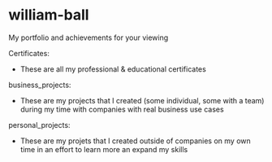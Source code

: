 # william-ball
My portfolio and achievements for your viewing 


Certificates:
- These are all my professional & educational certificates 

business_projects:
- These are my projects that I created (some individual, some with a team) during my time with companies with real business use cases

personal_projects:
- These are my projets that I created outside of companies on my own time in an effort to learn more an expand my skills